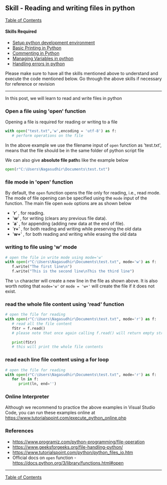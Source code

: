 ## Skill - Reading and writing files in python
[Table of Contents](https://nagasudhir.blogspot.com/2020/04/taming-python-table-of-contents.html)

#### Skills Required
* [Setup python development environment](https://nagasudhir.blogspot.com/2020/04/setup-python-development-environment_14.html)
* [Basic Printing in Python](https://nagasudhir.blogspot.com/2020/04/basic-printing-in-python.html)
* [Commenting in Python](https://nagasudhir.blogspot.com/2020/04/comments-in-python.html)
* [Managing Variables in python](https://nagasudhir.blogspot.com/2020/04/managing-variables-in-python.html)
* [Handling errors in python](https://nagasudhir.blogspot.com/2020/05/hnadling-errors-in-python.html)

Please make sure to have all the skills mentioned above to understand and execute the code mentioned below. Go through the above skills if necessary for reference or revision
<hr/>

In this post, we will learn to read and write files in python

### Open a file using 'open' function
Opening a file is required for reading or writing to a file
```python
with open("test.txt",'w',encoding = 'utf-8') as f:
   # perform operations on the file
```
In the above example we use the filename input of `open` function as 'test.txt', means that the file should be in the same folder of python script file

We can also give **absolute file path**s like the example below
```python
open(r"C:\Users\Nagasudhir\Documents\test.txt")
```
### file mode in 'open' function
By default, the `open` function opens the file only for reading, i.e., read mode.
The mode of file opening can be specified using the `mode` input of the function. The main file open `mode` options are as shown below

-   '**r**' , for reading.
-   '**w**' , for writing (clears any previous file data).
-   '**a**' , for appending (adding new data at the end of file).
-   '**r+**' , for both reading and writing while preserving the old data
-   '**w+**' , for both reading and writing while erasing the old data

### writing to file using 'w' mode
```python
# open the file in write mode using mode='w'
with open(r"C:\Users\Nagasudhir\Documents\test.txt", mode='w') as f:   
   f.write("The first line\n")
   f.write("This is the second line\nThis the third line")
```
The `\n` character will create a new line in the file as shown above.
It is also worth noting that `mode='w'` or `mode = 'w+'` will create the file if it does not exist.

### read the whole file content using 'read' function
```python
# open the file for reading
with open(r"C:\Users\Nagasudhir\Documents\test.txt", mode='r') as f:
   # read all the file content   
   fStr = f.read()
   # please note that once again calling f.read() will return empty string
   
   print(fStr)
   # this will print the whole file contents
```

### read each line file content using a for loop
```python
# open the file for reading
with open(r"C:\Users\Nagasudhir\Documents\test.txt", mode='r') as f:
   for ln in f:
      print(ln, end='')
```

### Online Interpreter
Although we recommend to practice the above examples in Visual Studio Code, you can run these examples online at https://www.tutorialspoint.com/execute_python_online.php

### References
* https://www.programiz.com/python-programming/file-operation
* https://www.geeksforgeeks.org/file-handling-python/
* https://www.tutorialspoint.com/python/python_files_io.htm
* Official docs on `open` function - https://docs.python.org/3/library/functions.html#open
<hr/>

[Table of Contents](https://nagasudhir.blogspot.com/2020/04/taming-python-table-of-contents.html)
<!--stackedit_data:
eyJwcm9wZXJ0aWVzIjoidGl0bGU6IFJlYWRpbmcgYW5kIHdyaX
RpbmcgZmlsZXMgaW4gcHl0aG9uXG5hdXRob3I6IE5hZ2FzdWRo
aXIgUHVsbGFcbmRhdGU6ICcyMDIwLTA1LTMxJ1xudGFnczogJ2
xlYXJuaW5nLCBweXRob24sIHRhbWluZ19weXRob25fc2tpbGwn
XG5jYXRlZ29yaWVzOiB0YW1pbmdfcHl0aG9uX3NraWxsXG4iLC
JoaXN0b3J5IjpbLTIzMTc4NDQ2LDg5MzM3MzgwMSwxNjIzNjIw
MDgwLC0xNjMwNjY2MTc1XX0=
-->